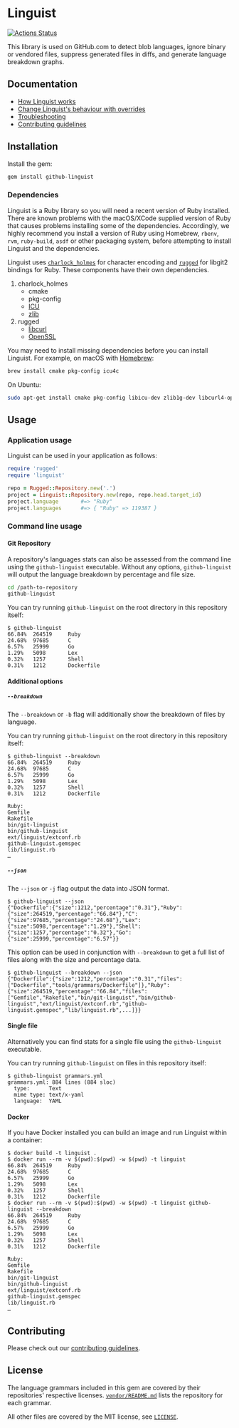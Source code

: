 # Linguist

[![Actions Status](https://github.com/github/linguist/workflows/Run%20Tests/badge.svg)](https://github.com/github/linguist/actions)

[issues]: https://github.com/github/linguist/issues
[new-issue]: https://github.com/github/linguist/issues/new

This library is used on GitHub.com to detect blob languages, ignore binary or vendored files, suppress generated files in diffs, and generate language breakdown graphs.

## Documentation

- [How Linguist works](/docs/how-linguist-works.md)
- [Change Linguist's behaviour with overrides](/docs/overrides.md)
- [Troubleshooting](/docs/troubleshooting.md)
- [Contributing guidelines](CONTRIBUTING.md)

## Installation

Install the gem:

```bash
gem install github-linguist
```

### Dependencies 

Linguist is a Ruby library so you will need a recent version of Ruby installed.
There are known problems with the macOS/XCode supplied version of Ruby that causes problems installing some of the dependencies.
Accordingly, we highly recommend you install a version of Ruby using Homebrew, `rbenv`, `rvm`, `ruby-build`, `asdf` or other packaging system, before attempting to install Linguist and the dependencies.

Linguist uses [`charlock_holmes`](https://github.com/brianmario/charlock_holmes) for character encoding and [`rugged`](https://github.com/libgit2/rugged) for libgit2 bindings for Ruby.
These components have their own dependencies.
1. charlock_holmes
    * cmake
    * pkg-config
    * [ICU](http://site.icu-project.org/)
    * [zlib](https://zlib.net/)
2. rugged
    * [libcurl](https://curl.haxx.se/libcurl/)
    * [OpenSSL](https://www.openssl.org)

You may need to install missing dependencies before you can install Linguist.
For example, on macOS with [Homebrew](http://brew.sh/):

```bash
brew install cmake pkg-config icu4c
```

On Ubuntu:

```bash
sudo apt-get install cmake pkg-config libicu-dev zlib1g-dev libcurl4-openssl-dev libssl-dev ruby-dev
```

## Usage

### Application usage

Linguist can be used in your application as follows:

```ruby
require 'rugged'
require 'linguist'

repo = Rugged::Repository.new('.')
project = Linguist::Repository.new(repo, repo.head.target_id)
project.language       #=> "Ruby"
project.languages      #=> { "Ruby" => 119387 }
```

### Command line usage

#### Git Repository

A repository's languages stats can also be assessed from the command line using the `github-linguist` executable.
Without any options, `github-linguist` will output the language breakdown by percentage and file size.

```bash
cd /path-to-repository
github-linguist
```

You can try running `github-linguist` on the root directory in this repository itself:

```console
$ github-linguist
66.84%  264519     Ruby
24.68%  97685      C
6.57%   25999      Go
1.29%   5098       Lex
0.32%   1257       Shell
0.31%   1212       Dockerfile
```

#### Additional options

##### `--breakdown`
The `--breakdown` or `-b` flag will additionally show the breakdown of files by language.

You can try running `github-linguist` on the root directory in this repository itself:

```console
$ github-linguist --breakdown
66.84%  264519     Ruby
24.68%  97685      C
6.57%   25999      Go
1.29%   5098       Lex
0.32%   1257       Shell
0.31%   1212       Dockerfile

Ruby:
Gemfile
Rakefile
bin/git-linguist
bin/github-linguist
ext/linguist/extconf.rb
github-linguist.gemspec
lib/linguist.rb
…
```

##### `--json`
The `--json` or `-j` flag output the data into JSON format.

```console
$ github-linguist --json
{"Dockerfile":{"size":1212,"percentage":"0.31"},"Ruby":{"size":264519,"percentage":"66.84"},"C":{"size":97685,"percentage":"24.68"},"Lex":{"size":5098,"percentage":"1.29"},"Shell":{"size":1257,"percentage":"0.32"},"Go":{"size":25999,"percentage":"6.57"}}
```

This option can be used in conjunction with `--breakdown` to get a full list of files along with the size and percentage data.
```console
$ github-linguist --breakdown --json
{"Dockerfile":{"size":1212,"percentage":"0.31","files":["Dockerfile","tools/grammars/Dockerfile"]},"Ruby":{"size":264519,"percentage":"66.84","files":["Gemfile","Rakefile","bin/git-linguist","bin/github-linguist","ext/linguist/extconf.rb","github-linguist.gemspec","lib/linguist.rb",...]}}

```

#### Single file

Alternatively you can find stats for a single file using the `github-linguist` executable.

You can try running `github-linguist` on files in this repository itself:

```console
$ github-linguist grammars.yml
grammars.yml: 884 lines (884 sloc)
  type:      Text
  mime type: text/x-yaml
  language:  YAML
```

#### Docker

If you have Docker installed you can build an image and run Linguist within a container:

```console
$ docker build -t linguist .
$ docker run --rm -v $(pwd):$(pwd) -w $(pwd) -t linguist
66.84%  264519     Ruby
24.68%  97685      C
6.57%   25999      Go
1.29%   5098       Lex
0.32%   1257       Shell
0.31%   1212       Dockerfile
$ docker run --rm -v $(pwd):$(pwd) -w $(pwd) -t linguist github-linguist --breakdown
66.84%  264519     Ruby
24.68%  97685      C
6.57%   25999      Go
1.29%   5098       Lex
0.32%   1257       Shell
0.31%   1212       Dockerfile

Ruby:
Gemfile
Rakefile
bin/git-linguist
bin/github-linguist
ext/linguist/extconf.rb
github-linguist.gemspec
lib/linguist.rb
…
```

## Contributing

Please check out our [contributing guidelines](CONTRIBUTING.md).


## License

The language grammars included in this gem are covered by their repositories' respective licenses.
[`vendor/README.md`](/vendor/README.md) lists the repository for each grammar.

All other files are covered by the MIT license, see [`LICENSE`](./LICENSE).
